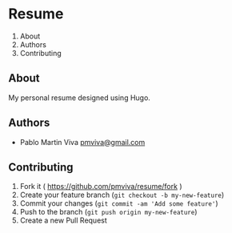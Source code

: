 # Resume

1. About
2. Authors
3. Contributing

## About

My personal resume designed using Hugo.

## Authors

* Pablo Martin Viva [pmviva@gmail.com](mailto:pmviva@gmail.com)

## Contributing

1. Fork it ( https://github.com/pmviva/resume/fork )
2. Create your feature branch (`git checkout -b my-new-feature`)
3. Commit your changes (`git commit -am 'Add some feature'`)
4. Push to the branch (`git push origin my-new-feature`)
5. Create a new Pull Request
